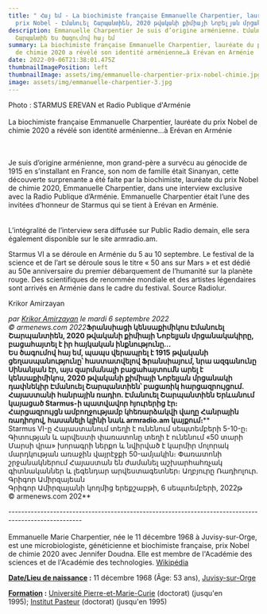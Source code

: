 ```yaml
---
title: " Հայ եմ - La biochimiste française Emmanuelle Charpentier, lauréate du
  prix Nobel - Էմանուել Շարպանտիեն, 2020 թվականի քիմիայի Նոբելյան մրցանակակիրը,"
description: Emmanuelle Charpentier Je suis d’origine arménienne. Էմանուել
  Շարպանտիե Ես ծագումով հայ եմ
summary: La biochimiste française Emmanuelle Charpentier, lauréate du prix Nobel
  de chimie 2020 a révélé son identité arménienne…à Erévan en Arménie
date: 2022-09-06T21:38:01.475Z
thumbnailImagePosition: left
thumbnailImage: assets/img/emmanuelle-charpentier-prix-nobel-chimie.jpg
image: assets/img/emmanuelle-charpentier-3.jpg
---
```

Photo : STARMUS EREVAN et Radio Publique d'Arménie\
\
La biochimiste française Emmanuelle Charpentier, lauréate du prix Nobel de chimie 2020 a révélé son identité arménienne…à Erévan en Arménie

\
\
Je suis d’origine arménienne, mon grand-père a survécu au génocide de 1915 en s’installant en France, son nom de famille était Sinanyan, cette découverte surprenante a été faite par la biochimiste, lauréate du prix Nobel de chimie 2020, Emmanuelle Charpentier, dans une interview exclusive avec la Radio Publique d’Arménie. Emmanuelle Charpentier était l’une des invitées d’honneur de Starmus qui se tient à Erévan en Arménie.\
\
\
L’intégralité de l’interview sera diffusée sur Public Radio demain, elle sera également disponible sur le site armradio.am.

Starmus VI a se déroule en Arménie du 5 au 10 septembre. Le festival de la science et de l’art se déroule sous le titre « 50 ans sur Mars » et est dédié au 50e anniversaire du premier débarquement de l’humanité sur la planète rouge. Des scientifiques de renommée mondiale et des artistes légendaires sont arrivés en Arménie dans le cadre du festival. Source Radiolur.

Krikor Amirzayan

*par [Krikor Amirzayan](https://www.armenews.com/spip.php?page=auteur&id_auteur=33) le mardi 6 septembre 2022\
© armenews.com 2022***Ֆրանսիացի կենսաքիմիկոս Էմանուել Շարպանտիեն, 2020 թվականի քիմիայի Նոբելյան մրցանակակիրը, բացահայտել է իր հայկական ինքնությունը…****\
Ես ծագումով հայ եմ, պապս վերապրել է 1915 թվականի ցեղասպանությունը՝ հաստատվելով Ֆրանսիայում, նրա ազգանունը Սինանյան էր, այս զարմանալի բացահայտումն արել է կենսաքիմիկոս, 2020 թվականի քիմիայի Նոբելյան մրցանակի դափնեկիր Էմանուել Շարպանտիեն՝ բացառիկ հարցազրույցում. Հայաստանի հանրային ռադիո. Էմանուել Շարպանտիեն Երևանում կայացած Starmus-ի պատվավոր հյուրերից էր։****\
Հարցազրույցն ամբողջությամբ կհեռարձակվի վաղը Հանրային ռադիոյով, հասանելի կլինի նաև armradio.am կայքում։****\
Starmus VI-ը Հայաստանում տեղի է ունենում սեպտեմբերի 5-10-ը։ Գիտության և արվեստի փառատոնը տեղի է ունենում «50 տարի Մարսի վրա» խորագրի ներքո և նվիրված է կարմիր մոլորակ մարդկության առաջին վայրէջքի 50-ամյակին։ Փառատոնի շրջանակներում Հայաստան են ժամանել աշխարհահռչակ գիտնականներ և լեգենդար արվեստագետներ։ Աղբյուրը Ռադիոլուր.\
Գրիգոր Ամիրզայեան\
Գրիգոր Ամիրզայանի կողմից երեքշաբթի, 6 սեպտեմբերի, 2022թ\
© armenews.com 202**

\-----------------------------------------------------------------------------------------------------\
\
Emmanuelle Marie Charpentier, née le 11 décembre 1968 à Juvisy-sur-Orge, est une microbiologiste, généticienne et biochimiste française, prix Nobel de chimie 2020 avec Jennifer Doudna. Elle est membre de l'Académie des sciences et de l'Académie des technologies. [Wikipédia](https://fr.wikipedia.org/wiki/Emmanuelle_Charpentier)

**[Date/Lieu de naissance](https://www.google.com/search?rlz=1C1AVFC_enFR1006FR1009&sxsrf=ALiCzsaUkGQgz3BW1_ubl_SBbcvFdNKnWg:1662498750440&q=emmanuelle+charpentier+date/lieu+de+naissance&stick=H4sIAAAAAAAAAA3FMQ6AIAwF0MnEwTg4ODObGOLC4G0q_iixFCxyIU-qb3ltP3T2sMvtnHgVnsbLrzYjZcafliTrllTeZkaMJBXMMP4kzZAnQM1ODywHVLPDCIVSSDw-QGoWrVgAAAA&sa=X&ved=2ahUKEwiPlta7ioH6AhXUwoUKHfhACR0Q6BMoAHoECF0QAg&cshid=1662498962948475) :** 11 décembre 1968 (Âge: 53 ans), [Juvisy-sur-Orge](https://www.google.com/search?rlz=1C1AVFC_enFR1006FR1009&sxsrf=ALiCzsaUkGQgz3BW1_ubl_SBbcvFdNKnWg:1662498750440&q=Juvisy-sur-Orge&stick=H4sIAAAAAAAAAOPgE-LRT9c3LDQzy0suystR4tTP1TcwscjOLtQSy0620i9IzS_ISQVSRcX5eVZJ-UV5i1j5vUrLMosrdYtLi3T9i9JTd7Ay7mJn4mAAALiQdARNAAAA&sa=X&ved=2ahUKEwiPlta7ioH6AhXUwoUKHfhACR0QmxMoAXoECF0QAw&cshid=1662498962948475)

**[Formation](https://www.google.com/search?rlz=1C1AVFC_enFR1006FR1009&sxsrf=ALiCzsaUkGQgz3BW1_ubl_SBbcvFdNKnWg:1662498750440&q=emmanuelle+charpentier+formation&sa=X&ved=2ahUKEwiPlta7ioH6AhXUwoUKHfhACR0Q6BMoAHoECF4QAg&cshid=1662498962948475) :** [Université Pierre-et-Marie-Curie](https://www.google.com/search?rlz=1C1AVFC_enFR1006FR1009&sxsrf=ALiCzsaUkGQgz3BW1_ubl_SBbcvFdNKnWg:1662498750440&q=Université+Pierre-et-Marie-Curie&stick=H4sIAAAAAAAAAONgVuLUz9U3SM5Or8xYxKoYmpdZllpUnFlyeKVCQGZqUVGqbmqJrm9iUWaqrnMpkAQAf3O09zEAAAA&sa=X&ved=2ahUKEwiPlta7ioH6AhXUwoUKHfhACR0QmxMoAXoECF4QAw&cshid=1662498962948475) (doctorat) (jusqu'en 1995); [Institut Pasteur](https://www.google.com/search?rlz=1C1AVFC_enFR1006FR1009&sxsrf=ALiCzsaUkGQgz3BW1_ubl_SBbcvFdNKnWg:1662498750440&q=Institut+Pasteur&stick=H4sIAAAAAAAAAONgVuLUz9U3MM4qT7ZYxCrgmVdckllSWqIQkFhcklpaBACuibFVIAAAAA&sa=X&ved=2ahUKEwiPlta7ioH6AhXUwoUKHfhACR0QmxMoAnoECF4QBA&cshid=1662498962948475) (doctorat) (jusqu'en 1995)